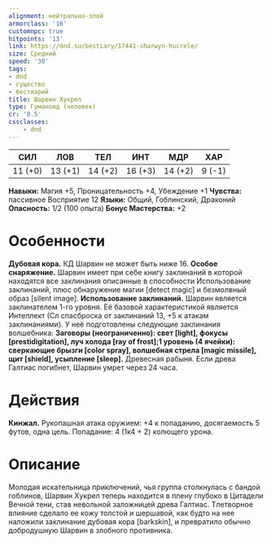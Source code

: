 ```yaml
---
alignment: нейтрально-злой
armorclass: '16'
customnpc: true
hitpoints: '13'
link: https://dnd.su/bestiary/17441-sharwyn-hucrele/
size: Средний
speed: '30'
tags:
- dnd
- существо
- бестиарий
title: Шарвин Хукрел
type: Гуманоид (человек)
cr: '0.5'
cssclasses:
    - dnd
---
```



| СИЛ | ЛОВ | ТЕЛ | ИНТ | МДР | ХАР |
|---|---|---|---|---|---|
| 11 (+0) | 13 (+1) | 14 (+2) | 16 (+3) | 14 (+2) | 9 (-1) |
**Навыки:** Магия +5, Проницательность +4, Убеждение +1
**Чувства:** пассивное Восприятие 12
**Языки:** Общий, Гоблинский, Драконий
**Опасность:** 1/2 (100 опыта)
**Бонус Мастерства:** +2


# Особенности
**Дубовая кора.** КД Шарвин не может быть ниже 16.
**Особое снаряжение.** Шарвин имеет при себе книгу заклинаний в которой находятся все заклинания описанные в способности Использование заклинаний, плюс обнаружение магии [detect magic] и безмолвный образ [silent image].
**Использование заклинаний.** Шарвин является заклинателем 1-го уровня. Её базовой характеристикой является Интеллект (Сл спасброска от заклинаний 13, +5 к атакам заклинаниями). У неё подготовлены следующие заклинания волшебника:
**Заговоры (неограниченно): свет [light], фокусы [prestidigitation], луч холода [ray of frost];1 уровень (4 ячейки): сверкающие брызги [color spray], волшебная стрела [magic missile], щит [shield], усыпление [sleep].** Древесная рабыня. Если древа Галтиас погибнет, Шарвин умрет через 24 часа.


# Действия
**Кинжал.** Рукопашная атака оружием: +4 к попаданию, досягаемость 5 футов, одна цель. Попадание: 4 (1к4 + 2) колющего урона.


# Описание
Молодая искательница приключений, чья группа столкнулась с бандой гоблинов, Шарвин Хукрел теперь находится в плену глубоко в Цитадели Вечной тени, став невольной заложницей древа Галтиас. Тлетворное влияние сделало ее кожу толстой и шершавой, как будто на нее наложили заклинание дубовая кора [barkskin], и превратило обычно добродушную Шарвин в злобного противника.